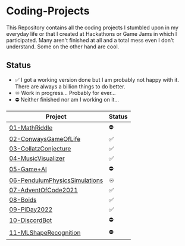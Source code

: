 # Coding-Projects

This Repository contains all the coding projects I stumbled upon in my everyday life or that I created at Hackathons or Game Jams in which I participated.
Many aren't finished at all and a total mess even I don't understand. Some on the other hand are cool.

## Status

- ✅ I got a working version done but I am probably not happy with it. There are always a billion things to do better.
- ♾️ Work in progress... Probably for ever...
- ⛔ Neither finished nor am I working on it...

| Project                                                         | Status                 |
| --------------------------------------------------------------- | ---------------------- |
| [01-MathRiddle](01-MathRiddle/)                                 | ⛔ |
| [02-ConwaysGameOfLife](02-ConwaysGameOfLife/)                   | ✅        |
| [03-CollatzConjecture](03-CollatzConjecture/)                   | ✅        |
| [04-MusicVisualizer](04-MusicVisualizer/)                       | ✅        |
| [05-Game+AI](05-Game+AI/)                                       | ⛔ |
| [06-PendulumPhysicsSimulations](06-PendulumPhysicsSimulations/) | ♾️        |
| [07-AdventOfCode2021](07-AdventOfCode2021/)                     | ✅           |
| [08-Boids](08-Boids/)                                           | ✅        |
| [09-PiDay2022](09-PiDay2022/)                                   | ✅                   |
| [10-DiscordBot](10-DiscordBot/)                                 | ⛔            |
| [11-MLShapeRecognition](11-MLShapeRecognition/)                 | ⛔            |
